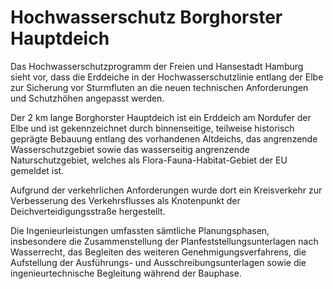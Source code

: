 # Hochwasserschutz Borghorster Hauptdeich

Das Hochwasserschutzprogramm der Freien und Hansestadt Hamburg sieht vor, 
dass die Erddeiche in der Hochwasserschutzlinie entlang der Elbe zur 
Sicherung vor Sturmfluten an die neuen technischen Anforderungen und 
Schutzhöhen angepasst werden.

Der 2 km lange Borghorster Hauptdeich 
ist ein Erddeich am Nordufer der Elbe und ist gekennzeichnet durch 
binnenseitige, teilweise historisch geprägte Bebauung entlang des 
vorhandenen Altdeichs, das angrenzende Wasserschutzgebiet sowie das 
wasserseitig angrenzende Naturschutzgebiet, welches als 
Flora-Fauna-Habitat-Gebiet der EU gemeldet ist.

Aufgrund der verkehrlichen Anforderungen wurde dort ein Kreisverkehr zur Verbesserung
des Verkehrsflusses als Knotenpunkt der Deichverteidigungsstraße 
hergestellt.

Die Ingenieurleistungen umfassten sämtliche 
Planungsphasen, insbesondere die Zusammenstellung der 
Planfeststellungsunterlagen nach Wasserrecht, das Begleiten des weiteren
Genehmigungsverfahrens, die Aufstellung der Ausführungs- und 
Ausschreibungsunterlagen sowie die ingenieurtechnische Begleitung 
während der Bauphase.